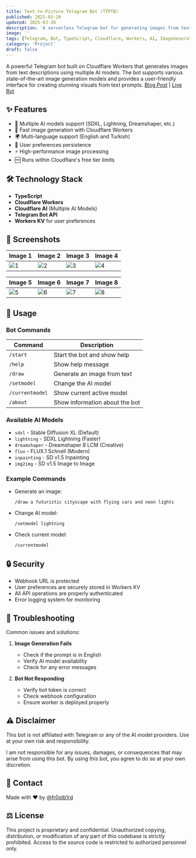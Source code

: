 ```yaml
---
title: Text-to-Picture Telegram Bot (TTPTB)
published: 2025-03-20
updated: 2025-03-20
description: 'A serverless Telegram bot for generating images from text using multiple AI models like SDXL, Lightning, and Dreamshaper'
image: ''
tags: [Telegram, Bot, TypeScript, Cloudflare, Workers, AI, ImageGeneration]
category: 'Project'
draft: false
---
```


A powerful Telegram bot built on Cloudflare Workers that generates images from text descriptions using multiple AI models. The bot supports various state-of-the-art image generation models and provides a user-friendly interface for creating stunning visuals from text prompts. [Blog Post](https://fr0stb1rd.gitlab.io/posts/Text-To-Picture-Telegram-Bot/) \| [Live Bot](https://t.me/text_to_picture_robot)

## ✨ Features

- 🎨 Multiple AI models support (SDXL, Lightning, Dreamshaper, etc.)
- 🚀 Fast image generation with Cloudflare Workers
- 🌍 Multi-language support (English and Turkish)
- 💾 User preferences persistence
- ⚡ High-performance image processing
- 🆓 Runs within Cloudflare's free tier limits

## 🛠️ Technology Stack

- **TypeScript**
- **Cloudflare Workers**
- **Cloudflare AI** (Multiple AI Models)
- **Telegram Bot API**
- **Workers KV** for user preferences

## 📸 Screenshots

| Image 1 | Image 2 | Image 3 | Image 4 |
|---------|---------|---------|---------|
| ![1](https://i.ibb.co/39nCXwzG/1.png) | ![2](https://i.ibb.co/fVQ7N1bZ/2.png) | ![3](https://i.ibb.co/RGVjhx6w/3.png) | ![4](https://i.ibb.co/MDt121Bm/4.png) |

| Image 5 | Image 6 | Image 7 | Image 8 |
|---------|---------|---------|---------|
| ![5](https://i.ibb.co/PGqz6nbT/5.png) | ![6](https://i.ibb.co/0jShgmGd/6.png) | ![7](https://i.ibb.co/C3dfXpWt/7.png) | ![8](https://i.ibb.co/MyYPBpF9/8.png) |

## 📝 Usage

### Bot Commands

| Command        | Description                          |
|---------------|--------------------------------------|
| `/start`      | Start the bot and show help          |
| `/help`       | Show help message                    |
| `/draw`       | Generate an image from text          |
| `/setmodel`   | Change the AI model                  |
| `/currentmodel`| Show current active model           |
| `/about`      | Show information about the bot       |

### Available AI Models

- `sdxl` - Stable Diffusion XL (Default)
- `lightning` - SDXL Lightning (Faster)
- `dreamshaper` - Dreamshaper 8 LCM (Creative)
- `flux` - FLUX.1 Schnell (Modern)
- `inpainting` - SD v1.5 Inpainting
- `img2img` - SD v1.5 Image to Image

### Example Commands

- Generate an image:
    ```
    /draw a futuristic cityscape with flying cars and neon lights
    ```

- Change AI model:
    ```
    /setmodel lightning
    ```

- Check current model:
    ```
    /currentmodel
    ```

## 🔒 Security

- Webhook URL is protected
- User preferences are securely stored in Workers KV
- All API operations are properly authenticated
- Error logging system for monitoring

## 🐛 Troubleshooting

Common issues and solutions:

1. **Image Generation Fails**
   - Check if the prompt is in English
   - Verify AI model availability
   - Check for any error messages

2. **Bot Not Responding**
   - Verify bot token is correct
   - Check webhook configuration
   - Ensure worker is deployed properly

## ⚠️ Disclaimer

This bot is not affiliated with Telegram or any of the AI model providers. Use at your own risk and responsibility.

I am not responsible for any issues, damages, or consequences that may arise from using this bot. By using this bot, you agree to do so at your own discretion.

## 📧 Contact

Made with ❤️ by [@fr0stb1rd](https://t.me/fr0stb1rd)

## ⚖️ License

This project is proprietary and confidential. Unauthorized copying, distribution, or modification of any part of this codebase is strictly prohibited. Access to the source code is restricted to authorized personnel only.
